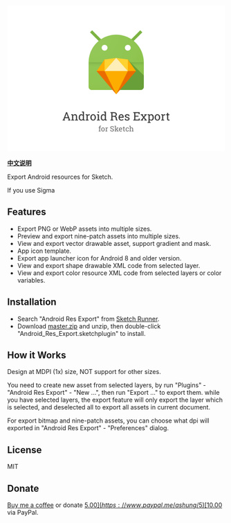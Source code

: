 ![](android_res_export.png)

**[中文说明](https://github.com/Ashung/Android_Res_Export/blob/master/README_zh.md)**

Export Android resources for Sketch. 

If you use Sigma

## Features

- Export PNG or WebP assets into multiple sizes.
- Preview and export nine-patch assets into multiple sizes.
- View and export vector drawable asset, support gradient and mask.
- App icon template.
- Export app launcher icon for Android 8 and older version.
- View and export shape drawable XML code from selected layer.
- View and export color resource XML code from selected layers or color variables.

## Installation

- Search "Android Res Export" from [Sketch Runner](http://sketchrunner.com/).
- Download [master.zip](https://github.com/Ashung/Android_Res_Export/archive/master.zip) and unzip, then double-click "Android_Res_Export.sketchplugin" to install.

## How it Works

Design at MDPI (1x) size, NOT support for other sizes.

You need to create new asset from selected layers, by run "Plugins" - "Android Res Export" - "New ...", then run "Export ..." to export them. while you have selected layers, the export feature will only export the layer which is selected, and deselected all to export all assets in current document.

For export bitmap and nine-patch assets, you can choose what dpi will exported in "Android Res Export" - "Preferences" dialog.

## License

MIT

## Donate

[Buy me a coffee](https://www.buymeacoffee.com/ashung) or donate [$5.00](https://www.paypal.me/ashung/5) [$10.00](https://www.paypal.me/ashung/10) via PayPal.
